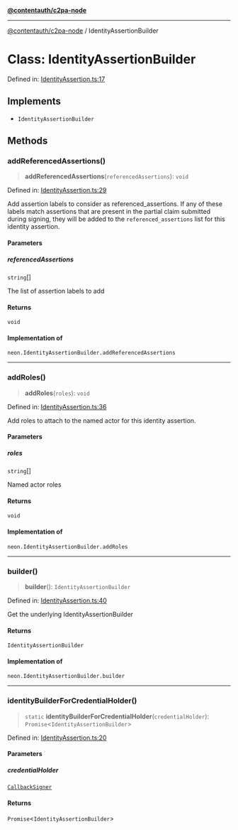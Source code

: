[**@contentauth/c2pa-node**](../README.md)

***

[@contentauth/c2pa-node](../README.md) / IdentityAssertionBuilder

# Class: IdentityAssertionBuilder

Defined in: [IdentityAssertion.ts:17](https://github.com/contentauth/c2pa-node-v2/blob/1df68df861d38a8c4eb7c634a613532727ec72d3/js-src/IdentityAssertion.ts#L17)

## Implements

- `IdentityAssertionBuilder`

## Methods

### addReferencedAssertions()

> **addReferencedAssertions**(`referencedAssertions`): `void`

Defined in: [IdentityAssertion.ts:29](https://github.com/contentauth/c2pa-node-v2/blob/1df68df861d38a8c4eb7c634a613532727ec72d3/js-src/IdentityAssertion.ts#L29)

Add assertion labels to consider as referenced_assertions.
If any of these labels match assertions that are present in the partial
claim submitted during signing, they will be added to the
`referenced_assertions` list for this identity assertion.

#### Parameters

##### referencedAssertions

`string`[]

The list of assertion labels to add

#### Returns

`void`

#### Implementation of

`neon.IdentityAssertionBuilder.addReferencedAssertions`

***

### addRoles()

> **addRoles**(`roles`): `void`

Defined in: [IdentityAssertion.ts:36](https://github.com/contentauth/c2pa-node-v2/blob/1df68df861d38a8c4eb7c634a613532727ec72d3/js-src/IdentityAssertion.ts#L36)

Add roles to attach to the named actor for this identity assertion.

#### Parameters

##### roles

`string`[]

Named actor roles

#### Returns

`void`

#### Implementation of

`neon.IdentityAssertionBuilder.addRoles`

***

### builder()

> **builder**(): `IdentityAssertionBuilder`

Defined in: [IdentityAssertion.ts:40](https://github.com/contentauth/c2pa-node-v2/blob/1df68df861d38a8c4eb7c634a613532727ec72d3/js-src/IdentityAssertion.ts#L40)

Get the underlying IdentityAssertionBuilder

#### Returns

`IdentityAssertionBuilder`

#### Implementation of

`neon.IdentityAssertionBuilder.builder`

***

### identityBuilderForCredentialHolder()

> `static` **identityBuilderForCredentialHolder**(`credentialHolder`): `Promise`\<`IdentityAssertionBuilder`\>

Defined in: [IdentityAssertion.ts:20](https://github.com/contentauth/c2pa-node-v2/blob/1df68df861d38a8c4eb7c634a613532727ec72d3/js-src/IdentityAssertion.ts#L20)

#### Parameters

##### credentialHolder

[`CallbackSigner`](CallbackSigner.md)

#### Returns

`Promise`\<`IdentityAssertionBuilder`\>
